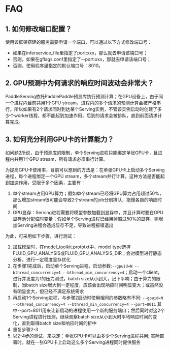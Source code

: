 # FAQ
## 1. 如何修改端口配置？
使用该框架搭建的服务需要申请一个端口，可以通过以下方式修改端口号：

- 如果在inferservice_file里指定了port:xxx，那么就去申请该端口号；
- 否则，如果在gflags.conf里指定了--port:xxx，那就去申请该端口号；
- 否则，使用程序里指定的默认端口号：8010。

## 2. GPU预测中为何请求的响应时间波动会非常大？
PaddleServing依托PaddlePaddle预测库执行预测计算；在GPU设备上，由于同一个进程内目前共用1个GPU stream，进程内的多个请求的预测计算会被严格串行。所以如果有2个请求同时到达某个Serving实例，不管该实例启动时创建了多少个worker线程，都不能起到加速作用，后到的请求会被排队，直到前面请求计算完成。

## 3. 如何充分利用GPU卡的计算能力？
如问题2所说，由于预测库的限制，单个Serving进程只能绑定单张GPU卡，且进程内共用1个GPU stream，所有请求必须串行计算。

为提高GPU卡使用率，目前可以想到的方法是：在单张GPU卡上启动多个Serving进程，每个进程绑定一个GPU stream，多个stream并行计算。这种方法是否能起到加速作用，受限于多个因素，主要有：

1. 单个stream占用GPU算力；假如单个stream已经将GPU算力占用超过50%，那么增加stream很可能会导致2个stream的job分别排队，拖慢各自的响应时间
2. GPU显存：Serving进程需要将模型参数加载到显存中，并且计算时要在GPU显存池分配临时变量；假如单个Serving进程已经用掉超过50%的显存，则增加Serving进程会造成显存不足，导致进程报错退出

为此，可采用如下步骤，进行测试：

1. 加载模型时，在model_toolkit.prototxt中，model type选择FLUID_GPU_ANALYSIS或FLUID_GPU_ANALYSIS_DIR；会对模型进行静态分析，进行一定程度显存优化
2. 在步骤1完成后，启动单个Serving进程，启动参数:`--gpuid=N --bthread_concurrency=4 --bthread_min_concurrency=4`；启动一个client，进行并发度为1的压力测试，batch size从小到大，记下平响；由于算力的限制，当batch size增大到一定程度，应该会出现响应时间明显变大；或虽然没有明显变大，但已经不满足系统需求
3. 再启动1个Serving进程，与步骤2启动时使用相同的参数略有不同: `--gpuid=N --bthread_concurrency=4 --bthread_min_concurrency=4 --port=8011` 其中--port=8011用来让新启动的进程使用一个新的服务端口；然后同时对这2个Serving进程进行压测，继续观察batch size从小到大时平均响应时间的变化，直到取得batch size和响应时间的折中
4. 重复步骤2-3
5. 以2-4步的测试，来决定：单张GPU卡可以由多少个Serving进程共用; 实际部署时，就在一张GPU卡上启动这么多个Serving进程同时提供服务
